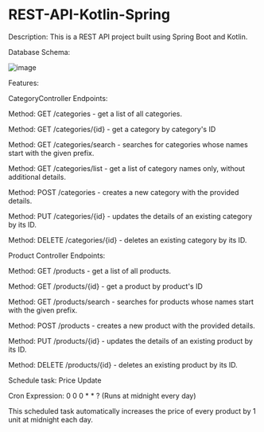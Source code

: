 # REST-API-Kotlin-Spring

Description: This is a REST API project built using Spring Boot and Kotlin.

Database Schema:

![image](https://github.com/user-attachments/assets/ea7c99ea-ace4-4606-9d72-acf605fc820f)



Features:


CategoryController Endpoints:

Method: GET /categories - get a list of all categories.

Method: GET /categories/{id} - get a category by category's ID

Method: GET /categories/search - searches for categories whose names start with the given prefix.

Method: GET /categories/list - get a list of category names only, without additional details.

Method: POST /categories - creates a new category with the provided details.

Method: PUT /categories/{id} - updates the details of an existing category by its ID.

Method: DELETE /categories/{id} - deletes an existing category by its ID.


Product Controller Endpoints:

Method: GET /products - get a list of all products.

Method: GET /products/{id} - get a product by product's ID

Method: GET /products/search - searches for products whose names start with the given prefix.

Method: POST /products - creates a new product with the provided details.

Method: PUT /products/{id} - updates the details of an existing product by its ID.

Method: DELETE /products/{id} - deletes an existing product by its ID.


Schedule task: Price Update

Cron Expression: 0 0 0 * * ? (Runs at midnight every day)

This scheduled task automatically increases the price of every product by 1 unit at midnight each day.
